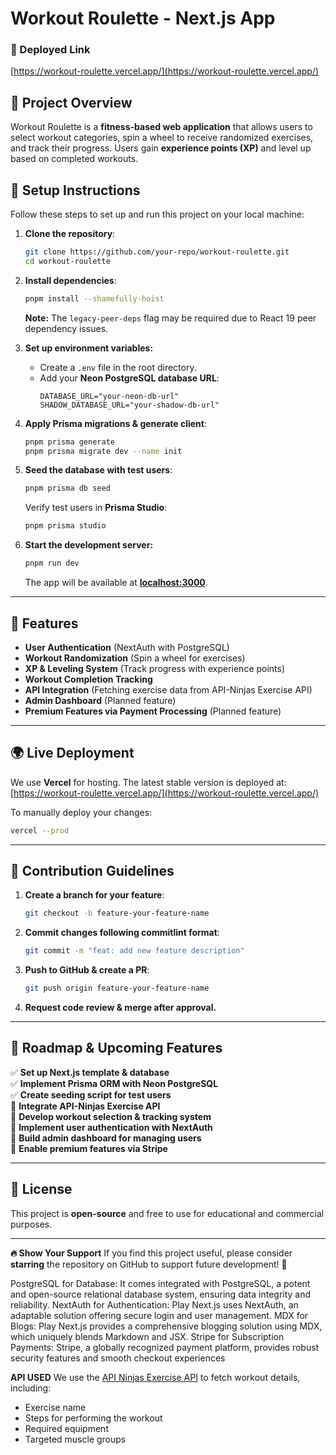 # Workout Roulette - Next.js App

### **🚀 Deployed Link**  
[https://workout-roulette.vercel.app/](https://workout-roulette.vercel.app/)

## **📌 Project Overview**
Workout Roulette is a **fitness-based web application** that allows users to select workout categories, spin a wheel to receive randomized exercises, and track their progress. Users gain **experience points (XP)** and level up based on completed workouts.

## **🔧 Setup Instructions**
Follow these steps to set up and run this project on your local machine:

1. **Clone the repository**:
   ```sh
   git clone https://github.com/your-repo/workout-roulette.git
   cd workout-roulette
   ```

2. **Install dependencies**:
   ```sh
   pnpm install --shamefully-hoist
   ```
   **Note:** The `legacy-peer-deps` flag may be required due to React 19 peer dependency issues.

3. **Set up environment variables:**
   - Create a `.env` file in the root directory.
   - Add your **Neon PostgreSQL database URL**:
     ```env
     DATABASE_URL="your-neon-db-url"
     SHADOW_DATABASE_URL="your-shadow-db-url"
     ```

4. **Apply Prisma migrations & generate client**:
   ```sh
   pnpm prisma generate
   pnpm prisma migrate dev --name init
   ```

5. **Seed the database with test users**:
   ```sh
   pnpm prisma db seed
   ```
   Verify test users in **Prisma Studio**:
   ```sh
   pnpm prisma studio
   ```

6. **Start the development server:**
   ```sh
   pnpm run dev
   ```
   The app will be available at **[localhost:3000](http://localhost:3000)**.

---

## **📌 Features**
- **User Authentication** (NextAuth with PostgreSQL)
- **Workout Randomization** (Spin a wheel for exercises)
- **XP & Leveling System** (Track progress with experience points)
- **Workout Completion Tracking**
- **API Integration** (Fetching exercise data from API-Ninjas Exercise API)
- **Admin Dashboard** (Planned feature)
- **Premium Features via Payment Processing** (Planned feature)

---

## **🌍 Live Deployment**
We use **Vercel** for hosting. The latest stable version is deployed at:
[https://workout-roulette.vercel.app/](https://workout-roulette.vercel.app/)

To manually deploy your changes:
```sh
vercel --prod
```

---

## **📌 Contribution Guidelines**
1. **Create a branch for your feature**:
   ```sh
   git checkout -b feature-your-feature-name
   ```
2. **Commit changes following commitlint format**:
   ```sh
   git commit -m "feat: add new feature description"
   ```
3. **Push to GitHub & create a PR**:
   ```sh
   git push origin feature-your-feature-name
   ```
4. **Request code review & merge after approval.**

---

## **📌 Roadmap & Upcoming Features**
✅ **Set up Next.js template & database**  
✅ **Implement Prisma ORM with Neon PostgreSQL**  
✅ **Create seeding script for test users**  
🚧 **Integrate API-Ninjas Exercise API**  
🚧 **Develop workout selection & tracking system**  
🚧 **Implement user authentication with NextAuth**  
🚧 **Build admin dashboard for managing users**  
🚧 **Enable premium features via Stripe**  

---

## **📌 License**
This project is **open-source** and free to use for educational and commercial purposes.

---

**🔥 Show Your Support**
If you find this project useful, please consider **starring** the repository on GitHub to support future development! 🚀

PostgreSQL for Database: It comes integrated with PostgreSQL, a potent and open-source relational database system, ensuring data integrity and reliability.
NextAuth for Authentication: Play Next.js uses NextAuth, an adaptable solution offering secure login and user management.
MDX for Blogs: Play Next.js provides a comprehensive blogging solution using MDX, which uniquely blends Markdown and JSX.
Stripe for Subscription Payments: Stripe, a globally recognized payment platform, provides robust security features and smooth checkout experiences


**API USED**
We use the [API Ninjas Exercise API](https://www.api-ninjas.com/api/exercises) to fetch workout details, including:
- Exercise name
- Steps for performing the workout
- Required equipment
- Targeted muscle groups
